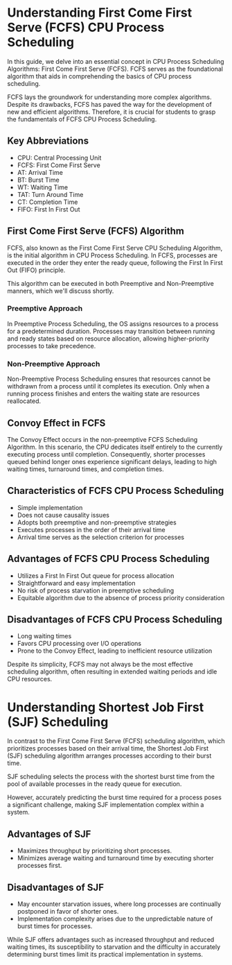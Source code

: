 # Understanding First Come First Serve (FCFS) CPU Process Scheduling

In this guide, we delve into an essential concept in CPU Process Scheduling Algorithms: First Come First Serve (FCFS). FCFS serves as the foundational algorithm that aids in comprehending the basics of CPU process scheduling.

FCFS lays the groundwork for understanding more complex algorithms. Despite its drawbacks, FCFS has paved the way for the development of new and efficient algorithms. Therefore, it is crucial for students to grasp the fundamentals of FCFS CPU Process Scheduling.

## Key Abbreviations
- CPU: Central Processing Unit
- FCFS: First Come First Serve
- AT: Arrival Time
- BT: Burst Time
- WT: Waiting Time
- TAT: Turn Around Time
- CT: Completion Time
- FIFO: First In First Out

## First Come First Serve (FCFS) Algorithm

FCFS, also known as the First Come First Serve CPU Scheduling Algorithm, is the initial algorithm in CPU Process Scheduling. In FCFS, processes are executed in the order they enter the ready queue, following the First In First Out (FIFO) principle.

This algorithm can be executed in both Preemptive and Non-Preemptive manners, which we'll discuss shortly.

### Preemptive Approach
In Preemptive Process Scheduling, the OS assigns resources to a process for a predetermined duration. Processes may transition between running and ready states based on resource allocation, allowing higher-priority processes to take precedence.

### Non-Preemptive Approach
Non-Preemptive Process Scheduling ensures that resources cannot be withdrawn from a process until it completes its execution. Only when a running process finishes and enters the waiting state are resources reallocated.

## Convoy Effect in FCFS

The Convoy Effect occurs in the non-preemptive FCFS Scheduling Algorithm. In this scenario, the CPU dedicates itself entirely to the currently executing process until completion. Consequently, shorter processes queued behind longer ones experience significant delays, leading to high waiting times, turnaround times, and completion times.

## Characteristics of FCFS CPU Process Scheduling

- Simple implementation
- Does not cause causality issues
- Adopts both preemptive and non-preemptive strategies
- Executes processes in the order of their arrival time
- Arrival time serves as the selection criterion for processes

## Advantages of FCFS CPU Process Scheduling

- Utilizes a First In First Out queue for process allocation
- Straightforward and easy implementation
- No risk of process starvation in preemptive scheduling
- Equitable algorithm due to the absence of process priority consideration

## Disadvantages of FCFS CPU Process Scheduling

- Long waiting times
- Favors CPU processing over I/O operations
- Prone to the Convoy Effect, leading to inefficient resource utilization

Despite its simplicity, FCFS may not always be the most effective scheduling algorithm, often resulting in extended waiting periods and idle CPU resources.


# Understanding Shortest Job First (SJF) Scheduling

In contrast to the First Come First Serve (FCFS) scheduling algorithm, which prioritizes processes based on their arrival time, the Shortest Job First (SJF) scheduling algorithm arranges processes according to their burst time.

SJF scheduling selects the process with the shortest burst time from the pool of available processes in the ready queue for execution.

However, accurately predicting the burst time required for a process poses a significant challenge, making SJF implementation complex within a system.

## Advantages of SJF

- Maximizes throughput by prioritizing short processes.
- Minimizes average waiting and turnaround time by executing shorter processes first.

## Disadvantages of SJF

- May encounter starvation issues, where long processes are continually postponed in favor of shorter ones.
- Implementation complexity arises due to the unpredictable nature of burst times for processes.

While SJF offers advantages such as increased throughput and reduced waiting times, its susceptibility to starvation and the difficulty in accurately determining burst times limit its practical implementation in systems.
